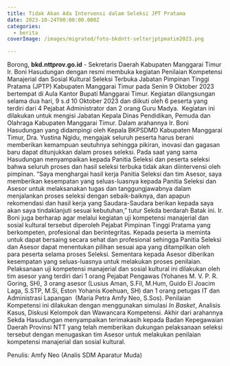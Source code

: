 ```yaml
---
title: Tidak Akan Ada Intervensi dalam Seleksi JPT Pratama
date: 2023-10-24T00:00:00.000Z
categories:
  - berita
coverImage: /images/migrated/foto-bkdntt-selterjptpmatim2023.png

---
```


Borong, **bkd.nttprov.go.id** - Sekretaris Daerah Kabupaten Manggarai Timur Ir. Boni Hasudungan dengan resmi membuka kegiatan Penilaian Kompetensi Manajerial dan Sosial Kultural Seleksi Terbuka Jabatan Pimpinan Tinggi Pratama (JPTP) Kabupaten Manggarai Timur pada Senin 9 Oktober 2023 bertempat di Aula Kantor Bupati Manggarai Timur. Kegiatan dilangsungan selama dua hari, 9 s.d 10 Oktober 2023 dan diikuti oleh 6 peserta yang terdiri dari 4 Pejabat Administrator dan 2 orang Guru Madya.  Kegiatan ini dilakukan untuk mengisi Jabatan Kepala Dinas Pendidikan, Pemuda dan Olahraga Kabupaten Manggarai Timur. Dalam arahannya Ir. Boni Hasudungan yang didampingi oleh Kepala BKPSDMD Kabupaten Manggarai Timur, Dra. Yustina Ngidu, mengajak seluruh peserta harus berani memberikan kemampuan seutuhnya sehingga pikiran, inovasi dan gagasan baru dapat ditunjukkan dalam proses seleksi. Pada saat yang sama Hasudungan menyampaikan kepada Panitia Seleksi dan peserta seleksi bahwa seluruh proses dan hasil seleksi terbuka tidak akan diintervensi oleh pimpinan. “Saya menghargai hasil kerja Panitia Seleksi dan tim Asesor, saya memberikan kesempatan yang seluas-luasnya kepada Panitia Seleksi dan Asesor untuk melaksanakan tugas dan tanggungjawabnya dalam menjalankan proses seleksi dengan sebaik-baiknya, dan apapun rekomendasi dan hasil kerja yang Saudara-Saudara berikan kepada saya akan saya tindaklanjuti sesuai kebutuhan,” tutur Sekda berdarah Batak ini. Ir. Boni juga berharap agar melalui kegiatan uji kompetensi manajerial dan sosial kultural tersebut diperoleh Pejabat Pimpinan Tinggi Pratama yang berkompeten, profesional dan berintegritas. Kepada peserta ia meminta untuk dapat bersaing secara sehat dan profesional sehingga Panitia Seleksi dan Asesor dapat menentukan pilihan sesuai apa yang ditampilkan oleh para peserta selama proses Seleksi. Sementara kepada Asesor diberikan kesempatan yang seluas-luasnya untuk melakukan proses penilaian. Pelaksanaan uji kompetensi manajerial dan sosial kultural ini dilakukan oleh tim asesor yang terdiri dari 1 orang Pejabat Pengawas (Yohanes M. V. P. R. Goring, SH), 3 orang asesor (Lusius Aman, S.Fil, M.Hum, Guido El Joacim Laga, S.STP, M.Si, Eston Yohanis Koehuan, SH) dan 1 orang petugas IT dan Administrasi Lapangan  (Maria Petra Amfy Neo, S.Sos). Penilaian Kompetensi ini dilakukan dengan menggunakan simulasi *In Basket*, Analisis Kasus, Diskusi Kelompok dan Wawancara Kompetensi. Akhir dari arahannya Sekda Hasudungan menyampaikan terimakasih kepada Badan Kepegawaian Daerah Provinsi NTT yang telah memberikan dukungan pelaksanaan seleksi tersebut dengan menugaskan tim Asesor untuk melakukan penilaian kompetensi manajerial dan sosial kultural.

Penulis: Amfy Neo (Analis SDM Aparatur Muda)
